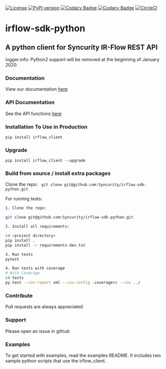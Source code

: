 [![License](https://img.shields.io/badge/License-Apache%202.0-blue.svg)](https://opensource.org/licenses/Apache-2.0)
[![PyPI version](https://badge.fury.io/py/irflow-client.svg)](https://badge.fury.io/py/irflow-client)
[![Codacy Badge](https://api.codacy.com/project/badge/Grade/47bf392599fb4d27931d4d1225e37835)](https://www.codacy.com?utm_source=github.com&amp;utm_medium=referral&amp;utm_content=Syncurity/irflow-sdk-python&amp;utm_campaign=Badge_Grade)
[![Codacy Badge](https://api.codacy.com/project/badge/Coverage/47bf392599fb4d27931d4d1225e37835)](https://www.codacy.com?utm_source=github.com&utm_medium=referral&utm_content=Syncurity/irflow-sdk-python&utm_campaign=Badge_Coverage)
[![CircleCI](https://circleci.com/gh/Syncurity/irflow-sdk-python.svg?style=svg&circle-token=19e583ed7083a852759e89dfac9e744a2d854088)](https://circleci.com/gh/Syncurity/irflow-sdk-python)

# irflow-sdk-python

## A python client for Syncurity IR-Flow REST API

logger.info: Python2 support will be removed at the beginning of January 2020.

### Documentation
View our documentation [here](https://syncurity-irflow-sdk-python.readthedocs-hosted.com/en/latest/)

### API Documentation
See the API functions [here](https://syncurity-irflow-sdk-python.readthedocs-hosted.com/en/latest/class.html#class)

### Installation To Use in Production
`pip install irflow_client`


### Upgrade
`pip install irflow_client --upgrade`


### Build from source / install extra packages
Clone the repo:
` git clone git@github.com:Syncurity/irflow-sdk-python.git`  


For running tests:
```bash
1. Clone the repo:

git clone git@github.com:Syncurity/irflow-sdk-python.git 

2. Install all requirements:

cd <project directory>
pip install .
pip install -r requirements-dev.txt

3. Run tests
pytest

4. Run tests with coverage
# With Coverage
cd tests
py.test --cov-report xml --cov-config .coveragerc --cov ../
```

### Contribute
Pull requests are always appreciated

### Support
Please open an issue in github

### Examples
To get started with examples, read the examples README.
It includes two sample python scripts that use the irflow_client.
